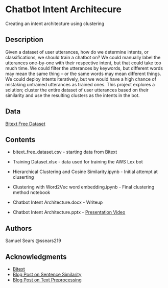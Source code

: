 # Chatbot Intent Architecure

Creating an intent architecture using clustering

## Description

Given a dataset of user utterances, how do we determine intents, or classifications, we should train a chatbot on? We could manually label the utterances one-by-one with their respective intent, but that could take too much time. We could filter the utterances by keywords, but different words may mean the same thing – or the same words may mean different things. We could deploy intents iteratively, but we would have a high chance of mistaking untrained utterances as trained ones. This project explores a solution; cluster the entire dataset of user utterances based on their similarity and use the resulting clusters as the intents in the bot.

## Data

[Bitext Free Dataset](https://blog.bitext.com/free-customer-support-dataset)

## Contents

* bitext_free_dataset.csv - starting data from Bitext
* Training Dataset.xlsx - data used for training the AWS Lex bot

* Hierarchical Clustering and Cosine Similarity.ipynb - Initial attempt at cluserting
* Clustering with Word2Vec word embedding.ipynb - Final clustering method notebook

* Chatbot Intent Architecture.docx - Writeup
* Chatbot Intent Architecture.pptx - [Presentation Video](https://bellevueuniversity-my.sharepoint.com/:v:/g/personal/spsears_my365_bellevue_edu/EaenpwkCqN5PlceQQizEuAoBOU3pcA8SICumRf-IgP_6nw?e=O6jW41)

## Authors

Samuel Sears @ssears219

## Acknowledgments

* [Bitext](https://www.bitext.com/)
* [Blog Post on Sentence Similarity](https://towardsdatascience.com/cutting-edge-semantic-search-and-sentence-similarity-53380328c655)
* [Blog Post on Text Preprocessing](https://medium.com/@datamonsters/text-preprocessing-in-python-steps-tools-and-examples-bf025f872908)
